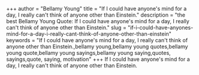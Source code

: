 +++
author = "Bellamy Young"
title = "If I could have anyone's mind for a day, I really can't think of anyone other than Einstein."
description = "the best Bellamy Young Quote: If I could have anyone's mind for a day, I really can't think of anyone other than Einstein."
slug = "if-i-could-have-anyones-mind-for-a-day-i-really-cant-think-of-anyone-other-than-einstein"
keywords = "If I could have anyone's mind for a day, I really can't think of anyone other than Einstein.,bellamy young,bellamy young quotes,bellamy young quote,bellamy young sayings,bellamy young saying,quotes, sayings,quote, saying, motivation"
+++
If I could have anyone's mind for a day, I really can't think of anyone other than Einstein.
